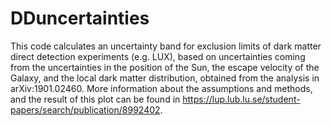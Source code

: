 # DDuncertainties
This code calculates an uncertainty band for exclusion limits of dark matter direct detection experiments (e.g. LUX), based on uncertainties coming from the uncertainties in the position of the Sun, the escape velocity of the Galaxy, and the local dark matter distribution, obtained from the analysis in arXiv:1901.02460.
More information about the assumptions and methods, and the result of this plot can be found in https://lup.lub.lu.se/student-papers/search/publication/8992402.
